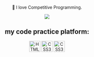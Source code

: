 
<!-- <div align="center"> <img src="https://res.cloudinary.com/dx0gvwmdr/image/upload/v1713207816/github_cover_l0cttp.png"> </div> -->



<br/>

<div align="center">

 
 🔭 I love Competitive Programming.

 </div>

<div align="center"> 
  <a href="mailto:ankhangluonvuituoi@gmail.com">
    <img src="https://img.shields.io/badge/Gmail-333333?style=for-the-badge&logo=gmail&logoColor=red" />

  </a>
  
</div>

<h2 align="center"> my code practice platform:</h2>
<div align="center">
<a href="https://oj.vnoi.info/user/Groot" target="_blank" rel="noreferrer"><img src="https://res.cloudinary.com/dx0gvwmdr/image/upload/v1713209522/vnoi_q29hrz.png" width="36" height="36" alt="HTML5" /></a>
<a href="https://codeforces.com/profile/vuivethoima" target="_blank" rel="noreferrer"><img src="https://res.cloudinary.com/dx0gvwmdr/image/upload/v1713209721/codeforces_uihcvf.png" width="36" height="36" alt="CSS3" /></a>
<a href="https://cses.fi/user/212174" target="_blank" rel="noreferrer"><img src="https://res.cloudinary.com/dx0gvwmdr/image/upload/v1713868783/images_r2n5da.png" width="36" height="36" alt="CSS3" /></a>

</div>

